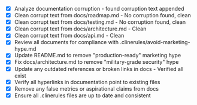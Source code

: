- [x] Analyze documentation corruption - found corruption text appended
- [x] Clean corrupt text from docs/roadmap.md - No corruption found, clean
- [x] Clean corrupt text from docs/testing.md - No corruption found, clean  
- [x] Clean corrupt text from docs/architecture.md - Clean
- [x] Clean corrupt text from docs/api.md - Clean
- [x] Review all documents for compliance with .clinerules/avoid-marketing-hype.md
- [x] Update README.md to remove "production-ready" marketing hype
- [x] Fix docs/architecture.md to remove "military-grade security" hype
- [x] Update any outdated references or broken links in docs - Verified all exist
- [x] Verify all hyperlinks in documentation point to existing files
- [x] Remove any false metrics or aspirational claims from docs
- [x] Ensure all .clinerules files are up to date and consistent
